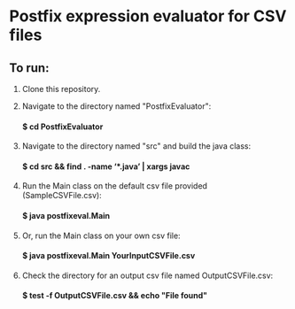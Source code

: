 # Postfix expression evaluator for CSV files

## To run:

1. Clone this repository.

2. Navigate to the directory named "PostfixEvaluator":

   #### \$ cd PostfixEvaluator

3. Navigate to the directory named "src" and build the java class:

   #### \$ cd src && find . -name ‘\*.java’ | xargs javac

4. Run the Main class on the default csv file provided (SampleCSVFile.csv):

   #### \$ java postfixeval.Main

5. Or, run the Main class on your own csv file:

   #### \$ java postfixeval.Main YourInputCSVFile.csv

6. Check the directory for an output csv file named OutputCSVFile.csv:

   #### \$ test -f OutputCSVFile.csv && echo "File found"
